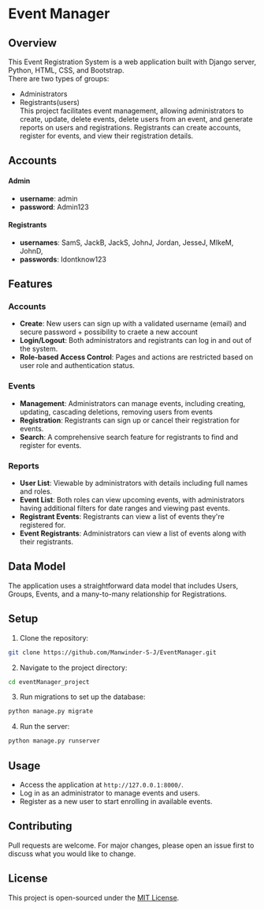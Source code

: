 # Event Manager

## Overview
This Event Registration System is a web application built with Django server, Python, HTML, CSS, and Bootstrap.
</br>There are two types of groups:</br>
- Administrators
- Registrants(users)</br>
This project facilitates event management, allowing administrators to create, update, delete events, delete users from an event, and generate reports on users and registrations. Registrants can create accounts, register for events, and view their registration details.

## Accounts
#### Admin
- **username**: admin
- **password**: Admin123

#### Registrants
- **usernames**: SamS, JackB, JackS, JohnJ, Jordan, JesseJ, MIkeM, JohnD, 
- **passwords**: Idontknow123
  
## Features

### Accounts
- **Create**: New users can sign up with a validated username (email) and secure password + possibility to craete a new account
- **Login/Logout**: Both administrators and registrants can log in and out of the system.
- **Role-based Access Control**: Pages and actions are restricted based on user role and authentication status.

### Events
- **Management**: Administrators can manage events, including creating, updating, cascading deletions, removing users from events
- **Registration**: Registrants can sign up or cancel their registration for events.
- **Search**: A comprehensive search feature for registrants to find and register for events.

### Reports
- **User List**: Viewable by administrators with details including full names and roles.
- **Event List**: Both roles can view upcoming events, with administrators having additional filters for date ranges and viewing past events.
- **Registrant Events**: Registrants can view a list of events they're registered for.
- **Event Registrants**: Administrators can view a list of events along with their registrants.

## Data Model
The application uses a straightforward data model that includes Users, Groups, Events, and a many-to-many relationship for Registrations.

## Setup

1. Clone the repository:
```bash
git clone https://github.com/Manwinder-S-J/EventManager.git
```
2. Navigate to the project directory:
```bash
cd eventManager_project
```
3. Run migrations to set up the database:
```bash
python manage.py migrate
```
4. Run the server:
```bash
python manage.py runserver
```

## Usage

- Access the application at `http://127.0.0.1:8000/`.
- Log in as an administrator to manage events and users.
- Register as a new user to start enrolling in available events.

## Contributing
Pull requests are welcome. For major changes, please open an issue first to discuss what you would like to change.

## License
This project is open-sourced under the [MIT License](LICENSE).

